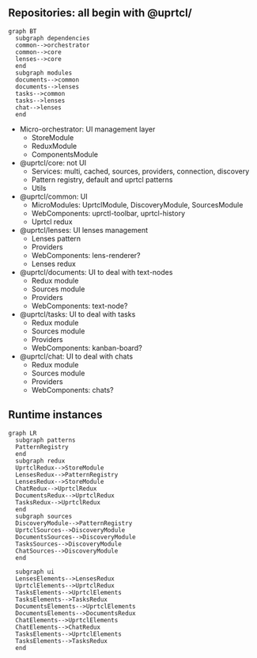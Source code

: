 ## Repositories: all begin with **@uprtcl/**

```mermaid
graph BT
  subgraph dependencies
  common-->orchestrator
  common-->core
  lenses-->core
  end
  subgraph modules
  documents-->common
  documents-->lenses
  tasks-->common
  tasks-->lenses
  chat-->lenses
  end
```

- Micro-orchestrator: UI management layer
  - StoreModule
  - ReduxModule
  - ComponentsModule
- @uprtcl/core: not UI
  - Services: multi, cached, sources, providers, connection, discovery
  - Pattern registry, default and uprtcl patterns
  - Utils
- @uprtcl/common: UI
  - MicroModules: UprtclModule, DiscoveryModule, SourcesModule
  - WebComponents: uprctl-toolbar, uprtcl-history
  - Uprtcl redux
- @uprtcl/lenses: UI lenses management
  - Lenses pattern
  - Providers
  - WebComponents: lens-renderer?
  - Lenses redux
- @uprtcl/documents: UI to deal with text-nodes
  - Redux module
  - Sources module
  - Providers
  - WebComponents: text-node?
- @uprtcl/tasks: UI to deal with tasks
  - Redux module
  - Sources module
  - Providers
  - WebComponents: kanban-board?
- @uprtcl/chat: UI to deal with chats
  - Redux module
  - Sources module
  - Providers
  - WebComponents: chats?

## Runtime instances

```mermaid
graph LR
  subgraph patterns
  PatternRegistry
  end
  subgraph redux
  UprtclRedux-->StoreModule
  LensesRedux-->PatternRegistry
  LensesRedux-->StoreModule
  ChatRedux-->UprtclRedux
  DocumentsRedux-->UprtclRedux
  TasksRedux-->UprtclRedux
  end
  subgraph sources
  DiscoveryModule-->PatternRegistry
  UprtclSources-->DiscoveryModule
  DocumentsSources-->DiscoveryModule
  TasksSources-->DiscoveryModule
  ChatSources-->DiscoveryModule
  end

  subgraph ui
  LensesElements-->LensesRedux
  UprtclElements-->UprtclRedux
  TasksElements-->UprtclElements
  TasksElements-->TasksRedux
  DocumentsElements-->UprtclElements
  DocumentsElements-->DocumentsRedux
  ChatElements-->UprtclElements
  ChatElements-->ChatRedux
  TasksElements-->UprtclElements
  TasksElements-->TasksRedux
  end

```